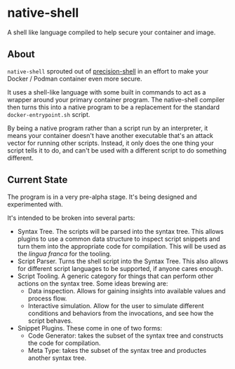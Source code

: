 # native-shell

A shell like language compiled to help secure your container and image.

## About

`native-shell` sprouted out of [precision-shell](https://github.com/groboclown/precision-shell) in an effort to make your Docker / Podman container even more secure.

It uses a shell-like language with some built in commands to act as a wrapper around your primary container program.  The native-shell compiler then turns this into a native program to be a replacement for the standard `docker-entrypoint.sh` script.

By being a native program rather than a script run by an interpreter, it means your container doesn't have another executable that's an attack vector for running other scripts.  Instead, it only does the one thing your script tells it to do, and can't be used with a different script to do something different.

## Current State

The program is in a very pre-alpha stage.  It's being designed and experimented with.

It's intended to be broken into several parts:

* Syntax Tree.  The scripts will be parsed into the syntax tree.  This allows plugins to use a common data structure to inspect script snippets and turn them into the appropriate code for compilation.  This will be used as the *lingua franca* for the tooling.
* Script Parser.  Turns the shell script into the Syntax Tree.  This also allows for different script languages to be supported, if anyone cares enough.
* Script Tooling.  A generic category for things that can perform other actions on the syntax tree.  Some ideas brewing are:
    * Data inspection.  Allows for gaining insights into available values and process flow.
    * Interactive simulation.  Allow for the user to simulate different conditions and behaviors from the invocations, and see how the script behaves.
* Snippet Plugins.  These come in one of two forms:
    * Code Generator: takes the subset of the syntax tree and constructs the code for compilation.
    * Meta Type: takes the subset of the syntax tree and productes another syntax tree.
